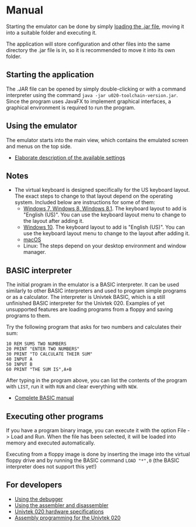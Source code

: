 
# Manual

Starting the emulator can be done by simply [loading the .jar file](https://github.com/hisahi/u020-toolchain/releases), moving it into a suitable folder and executing it.

The application will store configuration and other files into the same directory the .jar file is in, so it is recommended to move it into its own folder.

## Starting the application

The .JAR file can be opened by simply double-clicking or with a command interpreter using the command `java -jar u020-toolchain-version.jar`. Since the program uses JavaFX to implement graphical interfaces, a graphical environment is required to run the program.

## Using the emulator

The emulator starts into the main view, which contains the emulated screen and menus on the top side.

* [Elaborate description of the available settings](settings.md)

## Notes

* The virtual keyboard is designed specifically for the US keyboard layout. The exact steps to change to that layout depend on the operating system. Included below are instructions for some of them:
  * [Windows 7, Windows 8, Windows 8.1](https://support.microsoft.com/en-us/help/17424/windows-change-keyboard-layout). 
  The keyboard layout to add is "English (US)". You can use the keyboard layout menu to change to the layout after adding it.
  * [Windows 10](https://support.microsoft.com/en-us/help/4027670/windows-add-and-switch-input-and-display-language-preferences-in-windo). The keyboard layout to add is "English (US)". You can use the keyboard layout menu to change to the layout after adding it.
  * [macOS](https://support.apple.com/kb/PH25311)
  * Linux: The steps depend on your desktop environment and window manager.

## BASIC interpreter

The initial program in the emulator is a BASIC interpreter. It can be used similarly to other BASIC interpreters and used to program simple programs or as a calculator. The interpreter is Univtek BASIC, which is a still unfinished BASIC interpreter for the Univtek 020. Examples of yet unsupported features are loading programs from a floppy and saving programs to them.

Try the following program that asks for two numbers and calculates their sum:

```
10 REM SUMS TWO NUMBERS
20 PRINT "ENTER TWO NUMBERS"
30 PRINT "TO CALCULATE THEIR SUM"
40 INPUT A
50 INPUT B
60 PRINT "THE SUM IS",A+B
```

After typing in the program above, you can list the contents of the program with `LIST`, run it with `RUN` and clear everything with `NEW`.

* [Complete BASIC manual](basic.md)

## Executing other programs

If you have a program binary image, you can execute it with the option File -> Load and Run. When the file has been selected, it will be loaded into memory and executed automatically.

Executing from a floppy image is done by inserting the image into the virtual floppy drive and by running the BASIC command `LOAD "*",0` (the BASIC interpreter does not support this yet!)

## For developers

* [Using the debugger](debugger.md)
* [Using the assembler and disassembler](assembler.md)
* [Univtek 020 hardware specifications](hardware.md)
* [Assembly programming for the Univtek 020](asm/main.md)
